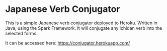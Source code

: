 # Japanese Verb Conjugator

This is a simple Japanese verb conjugator deployed to Heroku. Written in Java, using the Spark Framework. It will conjugate any ichidan verb into the selected forms.

It can be accessed here: https://conjugator.herokuapp.com/